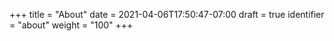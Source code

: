+++ 
title = "About"
date = 2021-04-06T17:50:47-07:00
draft = true
identifier = "about"
weight = "100"
+++
